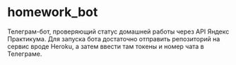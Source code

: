 # homework_bot

Телеграм-бот, проверяющий статус домашней работы через API Яндекс Практикума. Для запуска бота достаточно отправить репозиторий на сервис вроде Heroku, а затем ввести там токены и номер чата в Телеграме.
